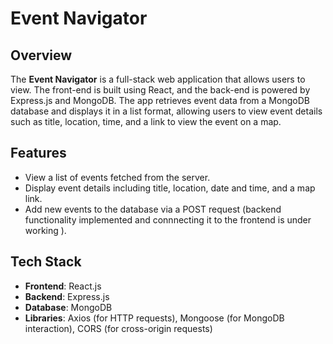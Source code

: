 # Event Navigator

## Overview
The **Event Navigator** is a full-stack web application that allows users to view. The front-end is built using React, and the back-end is powered by Express.js and MongoDB. The app retrieves event data from a MongoDB database and displays it in a list format, allowing users to view event details such as title, location, time, and a link to view the event on a map.

## Features
- View a list of events fetched from the server.
- Display event details including title, location, date and time, and a map link.
- Add new events to the database via a POST request (backend functionality implemented and connnecting it to the frontend is under working ).

## Tech Stack
- **Frontend**: React.js
- **Backend**: Express.js
- **Database**: MongoDB
- **Libraries**: Axios (for HTTP requests), Mongoose (for MongoDB interaction), CORS (for cross-origin requests)

